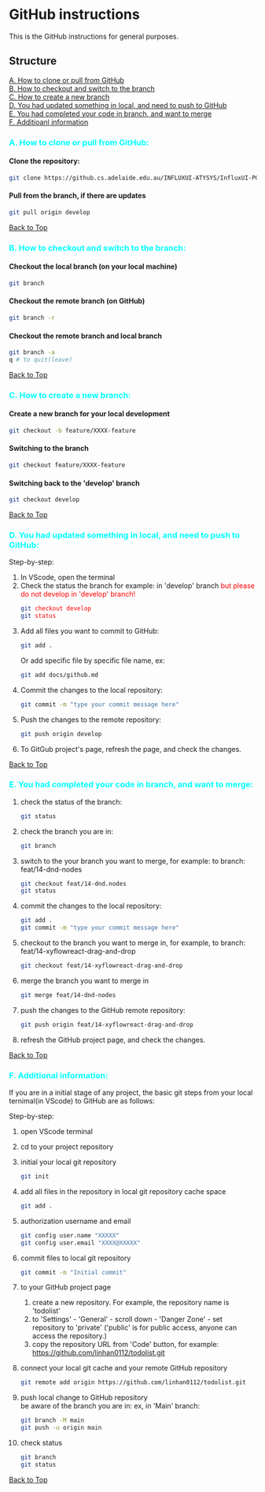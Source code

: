# GitHub instructions
This is the GitHub instructions for general purposes.

## Structure <a name="top"></a>
[A. How to clone or pull from GitHub](#a-how-to-clone-or-pull-from-github) <br>
[B. How to checkout and switch to the branch](#b-how-to-checkout-and-switch-to-the-branch)<br>
[C. How to create a new branch](#c-how-to-create-a-new-branch)<br>
[D. You had updated something in local, and need to push to GitHub](#d-you-had-updated-something-in-local-and-need-to-push-to-github)<br>
[E. You had completed your code in branch, and want to merge](#e-you-had-completed-your-code-in-branch-and-want-to-merge)<br>
[F. Additioanl information](#f-additional-information)


### <span style="color:cyan">A. How to clone or pull from GitHub:

#### Clone the repository:
   ```bash
   git clone https://github.cs.adelaide.edu.au/INFLUXUI-ATYSYS/InfluxUI-PG02.git  
   ```
#### Pull from the branch, if there are updates
   ```bash
   git pull origin develop
   ```
[Back to Top](#top)
### <span style="color:cyan">B. How to checkout and switch to the branch:
#### Checkout the local branch (on your local machine)
   ```bash
   git branch
   ```
#### Checkout the remote branch (on GitHub)
   ```bash
   git branch -r
   ```
#### Checkout the remote branch and local branch
   ```bash
   git branch -a
   q # to quit(leave)
   ```
[Back to Top](#top)

### <span style="color:cyan">C. How to create a new branch:
#### Create a new branch for your local development
   ```bash
   git checkout -b feature/XXXX-feature
   ```
#### Switching to the branch
   ```bash
   git checkout feature/XXXX-feature
   ```
#### Switching back to the 'develop' branch
   ```bash
   git checkout develop
   ```

[Back to Top](#top)

### <span style="color:cyan">D. You had updated something in local, and need to push to GitHub:
Step-by-step:
1. In VScode, open the terminal
2. Check the status the branch
   for example: in 'develop' branch <span style='color:red'>but please do not develop in 'develop' branch!
   ```bash
   git checkout develop
   git status
   ```
3. Add all files you want to commit to GitHub:
   ```bash
   git add .
   ```
   Or add specific file by specific file name, ex:
   ```bash
   git add docs/github.md
   ```
4. Commit the changes to the local repository:
   ```bash
   git commit -m "type your commit message here"
   ```
5. Push the changes to the remote repository:
   ```bash
   git push origin develop
   ```
6. To GitGub project's page, refresh the page, and check the changes.

[Back to Top](#top)

### <span style="color:cyan">E. You had completed your code in branch, and want to merge:
1. check the status of the branch:
   ```bash
   git status
   ```
2. check the branch you are in:
   ```bash 
   git branch
   ```
3. switch to the your branch you want to merge, for example: to branch: feat/14-dnd-nodes
   ```bash
   git checkout feat/14-dnd.nodes
   git status
   ```
4. commit the changes to the local repository:
   ```bash
   git add .
   git commit -m "type your commit message here"
   ```
4. checkout to the branch you want to merge in, for example, to branch: feat/14-xyflowreact-drag-and-drop  
   ```bash
   git checkout feat/14-xyflowreact-drag-and-drop
   ```
5. merge the branch you want to merge in
   ```bash
   git merge feat/14-dnd-nodes
   ```
6. push the changes to the GitHub remote repository:
   ```bash
   git push origin feat/14-xyflowreact-drag-and-drop
   ```
7. refresh the GitHub project page, and check the changes.

[Back to Top](#top)

### <span style="color:cyan">F. Additional information: 
If you are in a initial stage of any project, the basic git steps from your local ternimal(in VScode) to GitHub are as follows:<br>

Step-by-step:

1. open VScode terminal
2. cd to your project repository
3. initial your local git repository
   ```bash
   git init
   ```
4. add all files in the repository in local git repository cache space
   ```bash
   git add .
   ```
5. authorization username and email
   ```bash
   git config user.name "XXXXX"
   git config user.email "XXXX@XXXXX"
   ```
6. commit files to local git repository
   ```bash
   git commit -m "Initial commit"
   ```
7. to your GitHub project page <br> 
   1) create a new repository. For example, the repository name is 'todolist'<br>
   2) to 'Settings' - 'General' - scroll down - 'Danger Zone' - set repository to 'private' ('public' is for public access, anyone can access the repository.)
   3) copy the repository URL from 'Code' button, for example: https://github.com/linhan0112/todolist.git

8. connect your local git cache and your remote GitHub repository
   ```bash
   git remote add origin https://github.com/linhan0112/todolist.git
   ```
9. push local change to GitHub repository <br>
   be aware of the branch you are in: ex, in 'Main' branch:
      ```bash
      git branch -M main
      git push -u origin main
      ```
10. check status
      ```bash
      git branch
      git status
      ```
[Back to Top](#top)
